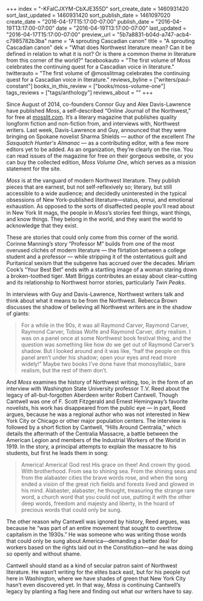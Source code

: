 +++
index = "-KFaICJXYM-CbXJE355D"
sort_create_date = 1460931420
sort_last_updated = 1460931420
sort_publish_date = 1461097020
create_date = "2016-04-17T15:17:00-07:00"
publish_date = "2016-04-19T13:17:00-07:00"
date = "2016-04-19T13:17:00-07:00"
last_updated = "2016-04-17T15:17:00-07:00"
preview_url = "5b7a8831-b04d-a747-acb4-c7985782b3ba"
name = "A sprouting Cascadian canon"
title = "A sprouting Cascadian canon"
dek = "What does Northwest literature mean? Can it be defined in relation to what it is not? Or is there a common theme in literature from this corner of the world?"
facebookauto = "The first volume of Moss celebrates the continuing quest for a Cascadian voice in literature."
twitterauto = "The first volume of @mosslitmag celebrates the continuing quest for a Cascadian voice in literature."
reviews_byline = ["writers/paul-constant"]
books_in_this_review = ["books/moss-volume-one"]
tags_reviews = ["tags/anthology"]
reviews_about = ""
+++

 Since August of 2014, co-founders Connor Guy and Alex Davis-Lawrence have published *Moss*, a self-described “Online Journal of the Northwest,” for free at [mosslit.com](http://www.mosslit.com/vol02/issue04.html). It’s a literary magazine that publishes quality longform fiction and non-fiction from, and interviews with, Northwest writers. Last week, Davis-Lawrence and Guy, announced that they were bringing on Spokane novelist Sharma Shields — author of the excellent *The Sasquatch Hunter's Almanac* — as a contributing editor, with a few more editors yet to be added. As an organization, they’re clearly on the rise. You can read issues of the magazine for free on their gorgeous website, or you can buy the collected edition, *Moss Volume One*, which serves as a mission statement for the site. 

*Moss* is at the vanguard of modern Northwest literature. They publish pieces that are earnest, but not self-reflexively so; literary, but still accessible to a wide audience; and decidedly uninterested in the typical obsessions of New York-published literature—status, ennui, and emotional exhaustion. As opposed to the sorts of disaffected people you’ll read about in New York lit mags, the people in *Moss*’s stories feel things, want things, and know things. They belong in the world, and they want the world to acknowledge that they exist.

These are stories that could only come from this corner of the world. Corinne Manning’s story “Professor M” builds from one of the most overused clichés of modern literature — the flirtation between a college student and a professor — while stripping it of the ostentatious guilt and Puritanical sexism that the subgenre has accrued over the decades. Miriam Cook’s “Your Best Bet” ends with a startling image of a woman staring down a broken-toothed tiger. Matt Briggs contributes an essay about clear-cutting and its relationship to Northwest horror stories, particularly *Twin Peaks*. 

In interviews with Guy and Davis-Lawrence, Northwest writers talk and think about what it means to be from the Northwest. Rebecca Brown discusses the shadow of believing all Northwest writers are in the shadow of giants:

<blockquote>For a while in the 90s, it was all Raymond Carver, Raymond Carver, Raymond Carver, Tobias Wolfe and Raymond Carver, dirty realism. I was on a panel once at some Northwest book festival thing, and the question was something like how do we get out of Raymond Carver’s shadow. But I looked around and it was like, “half the people on this panel aren’t under his shadow; open your eyes and read more widely!” Maybe two books I’ve done have that monosyllabic, bare realism, but the rest of them don’t.</blockquote>

And *Moss* examines the history of Northwest writing, too, in the form of an interview with Washington State University professor T.V. Reed about the legacy of all-but-forgotten Aberdeen writer Robert Cantwell. Though Cantwell was one of F. Scott Fitzgerald and Ernest Hemingway’s favorite novelists, his work has disappeared from the public eye — in part, Reed argues, because he was a regional author who was not interested in New York City or Chicago or other major population centers. The interview is followed by a short fiction by Cantwell, “Hills Around Centralia,” which details the aftermath of the Centralia Massacre, a battle between the American Legion and members of the Industrial Workers of the World in 1919. In the story, a principal attempts to explain the massacre to his students, but first he leads them in song:

<blockquote>America! America! God rest His grace on thee! And crown thy good. With brotherhood. From sea to shining sea. From the shining seas and from the alabaster cities the brave words rose, and when the song ended a vision of the great rich fields and forests lived and glowed in his mind. Alabaster, alabaster, he thought, treasuring the strange rare word, a church word that you could not use, putting it with the other deep words, freedom and majesty and liberty, in the hoard of precious words that could only be sung.</blockquote>

The other reason why Cantwell was ignored by history, Reed argues, was because he “was part of an entire movement that sought to overthrow capitalism in the 1930s.” He was someone who was writing those words that could only be sung about America—demanding a better deal for workers based on the rights laid out in the Constitution—and he was doing so openly and without shame. 

Cantwell should stand as a kind of secular patron saint of Northwest literature. He wasn’t writing for the elites back east, but for his people out here in Washington, where we have shades of green that New York City hasn’t even discovered yet. In that way, *Moss* is continuing Cantwell’s legacy by planting a flag here and finding out what our writers have to say.

